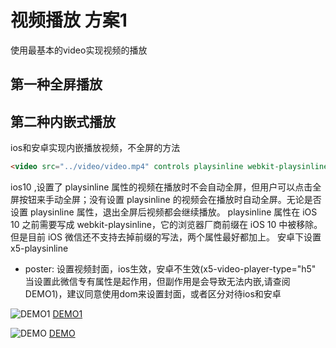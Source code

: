 # 视频播放 方案1
使用最基本的video实现视频的播放

## 第一种全屏播放

## 第二种内嵌式播放
ios和安卓实现内嵌播放视频，不全屏的方法
```html
<video src="../video/video.mp4" controls playsinline webkit-playsinline x5-playsinline></video>
```

ios10 ,设置了 playsinline 属性的视频在播放时不会自动全屏，但用户可以点击全屏按钮来手动全屏；没有设置 playsinline 的视频会在播放时自动全屏。无论是否设置 playsinline 属性，退出全屏后视频都会继续播放。
playsinline 属性在 iOS 10 之前需要写成 webkit-playsinline，它的浏览器厂商前缀在 iOS 10 中被移除。但是目前 iOS 微信还不支持去掉前缀的写法，两个属性最好都加上。
安卓下设置 x5-playsinline

- poster: 设置视频封面，ios生效，安卓不生效(x5-video-player-type="h5" 当设置此微信专有属性是起作用，但副作用是会导致无法内嵌,请查阅DEMO1)，建议同意使用dom来设置封面，或者区分对待ios和安卓

![DEMO1](https://songweir.github.io/h5s/video/videoinline/1526005787.png)
[DEMO1](https://songweir.github.io/h5s/video/videoinline/demo1.html)

![DEMO](https://songweir.github.io/h5s/video/videoinline/1525944693.png)
[DEMO](https://songweir.github.io/h5s/video/videoinline/index.html)